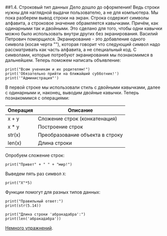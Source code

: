 ##1.4. Строковый тип данных
Дело дошло до оформления! Ведь строки нужны для наглядной выдачи пользователю, а не для компьютера. Мы пока разберем вывод строки на экран. Строка содержит символы алфавита, а строковое значение обрамляется кавычками. Причём, как одинарными так и двойными. Это сделано для того, чтобы одни кавычки можно было использовать внутри других без экранирования. Василий Петрович поморщился. Экранирование - это добавление одного символа (косая черта "\"), которая говорит что следующий символ надо рассматривать как часть алфавита, а не специальный код. С символами, которые потребуют экранирования мы познакомимся в дальнейшем. Теперь поможем написать объявление:
```
print("Всем ученикам и их родителям!")
print('Обязательно прийти на ближайший субботник!')
print('"Администрация"')
```
В первой строке мы использовали стиль с двойными кавычками, далее с одинарными и, наконец, выводим двойные кавычки. 
Теперь познакомимся с операциями:

| Операция | Описание |
| - | - |
|x + y | Сложение строк (конкатенация) |
|x * y | Построение строк |
|str(x) | Преобразование объекта в строку |
|len(x)	| Длина строки |

Опробуем сложение строк:

```
print("Привет" + " " + "мир!")
```

Выведем пять раз символ ```X```:
```
print("X"*5)
```

Функции помогут для разных типов данных:

```
print("Правильный ответ:")
print(str(5.14))
```

```
print("Длина строки 'абракадабра':")
print(len('абракадабра'))
```

[Немного упражнений](../../../tasks/p1/t4).

